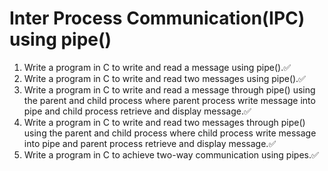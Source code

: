 # Inter Process Communication(IPC) using pipe()
1. Write a program in C to write and read a message using pipe().✅
2. Write a program in C to write and read two messages using pipe().✅
3. Write a program in C to write and read a message through pipe() using the parent and child process where parent process write message into pipe and child process retrieve and display message.✅
4. Write a program in C to write and read two messages through pipe() using the parent and child process where child process write message into pipe and parent process retrieve and display message.✅
5. Write a program in C to achieve two-way communication using pipes.✅
